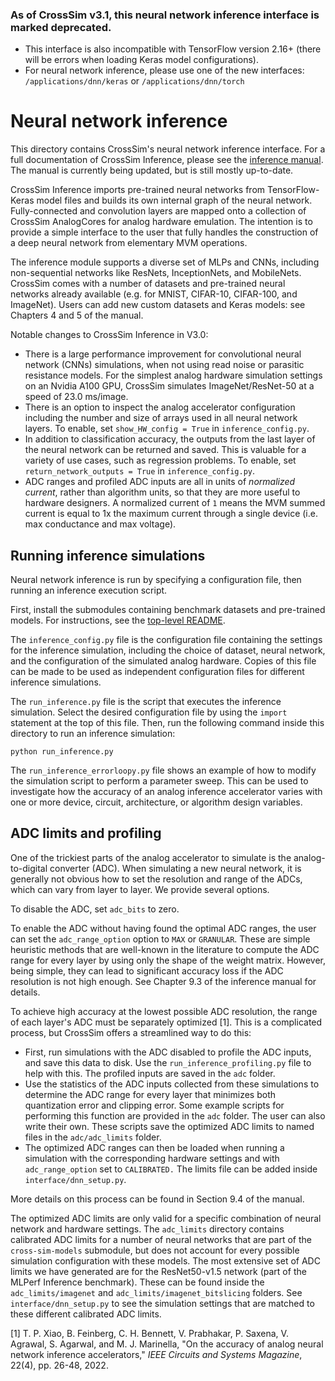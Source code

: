 ### As of CrossSim v3.1, this neural network inference interface is marked deprecated.
- This interface is also incompatible with TensorFlow version 2.16+ (there will be errors when loading Keras model configurations).
- For neural network inference, please use one of the new interfaces: ``/applications/dnn/keras`` or ``/applications/dnn/torch``

# Neural network inference

This directory contains CrossSim's neural network inference interface. For a full documentation of CrossSim Inference, please see the [inference manual](https://github.com/sandialabs/cross-sim/blob/main/docs/CrossSim_Inference_manual_v2.0.pdf). The manual is currently being updated, but is still mostly up-to-date.

CrossSim Inference imports pre-trained neural networks from TensorFlow-Keras model files and builds its own internal graph of the neural network. Fully-connected and convolution layers are mapped onto a collection of CrossSim AnalogCores for analog hardware emulation. The intention is to provide a simple interface to the user that fully handles the construction of a deep neural network from elementary MVM operations. 

The inference module supports a diverse set of MLPs and CNNs, including non-sequential networks like ResNets, InceptionNets, and MobileNets. CrossSim comes with a number of datasets and pre-trained neural networks already available (e.g. for MNIST, CIFAR-10, CIFAR-100, and ImageNet). Users can add new custom datasets and Keras models: see Chapters 4 and 5 of the manual.

Notable changes to CrossSim Inference in V3.0:
- There is a large performance improvement for convolutional neural network (CNNs) simulations, when not using read noise or parasitic resistance models. For the simplest analog hardware simulation settings on an Nvidia A100 GPU, CrossSim simulates ImageNet/ResNet-50 at a speed of 23.0 ms/image.
- There is an option to inspect the analog accelerator configuration including the number and size of arrays used in all neural network layers. To enable, set ``show_HW_config = True`` in ``inference_config.py``.
- In addition to classification accuracy, the outputs from the last layer of the neural network can be returned and saved. This is valuable for a variety of use cases, such as regression problems. To enable, set ``return_network_outputs = True`` in ``inference_config.py``.
- ADC ranges and profiled ADC inputs are all in units of _normalized current_, rather than algorithm units, so that they are more useful to hardware designers. A normalized current of ``1`` means the MVM summed current is equal to 1x the maximum current through a single device (i.e. max conductance and max voltage).

## Running inference simulations

Neural network inference is run by specifying a configuration file, then running an inference execution script.

First, install the submodules containing benchmark datasets and pre-trained models. For instructions, see the [top-level README](https://github.com/sandialabs/cross-sim).

The ``inference_config.py`` file is the configuration file containing the settings for the inference simulation, including the choice of dataset, neural network, and the configuration of the simulated analog hardware. Copies of this file can be made to be used as independent configuration files for different inference simulations.

The ``run_inference.py`` file is the script that executes the inference simulation. Select the desired configuration file by using the ``import`` statement at the top of this file. Then, run the following command inside this directory to run an inference simulation:

```
python run_inference.py
```

The ``run_inference_errorloopy.py`` file shows an example of how to modify the simulation script to perform a parameter sweep. This can be used to investigate how the accuracy of an analog inference accelerator varies with one or more device, circuit, architecture, or algorithm design variables.

## ADC limits and profiling

One of the trickiest parts of the analog accelerator to simulate is the analog-to-digital converter (ADC). When simulating a new neural network, it is generally not obvious how to set the resolution and range of the ADCs, which can vary from layer to layer. We provide several options.

To disable the ADC, set ``adc_bits`` to zero.

To enable the ADC without having found the optimal ADC ranges, the user can set the ``adc_range_option`` option to ``MAX`` or ``GRANULAR``. These are simple heuristic methods that are well-known in the literature to compute the ADC range for every layer by using only the shape of the weight matrix. However, being simple, they can lead to significant accuracy loss if the ADC resolution is not high enough. See Chapter 9.3 of the inference manual for details.

To achieve high accuracy at the lowest possible ADC resolution, the range of each layer's ADC must be separately optimized [1]. This is a complicated process, but CrossSim offers a streamlined way to do this:
- First, run simulations with the ADC disabled to profile the ADC inputs, and save this data to disk. Use the ``run_inference_profiling.py`` file to help with this. The profiled inputs are saved in the ``adc`` folder.
- Use the statistics of the ADC inputs collected from these simulations to determine the ADC range for every layer that minimizes both quantization error and clipping error. Some example scripts for performing this function are provided in the ``adc`` folder. The user can also write their own. These scripts save the optimized ADC limits to named files in the ``adc/adc_limits`` folder.
- The optimized ADC ranges can then be loaded when running a simulation with the corresponding hardware settings and with ``adc_range_option`` set to ``CALIBRATED.`` The limits file can be added inside ``interface/dnn_setup.py``.

More details on this process can be found in Section 9.4 of the manual.

The optimized ADC limits are only valid for a specific combination of neural network and hardware settings. The ``adc_limits`` directory contains calibrated ADC limits for a number of neural networks that are part of the ``cross-sim-models`` submodule, but does not account for every possible simulation configuration with these models. The most extensive set of ADC limits we have generated are for the ResNet50-v1.5 network (part of the MLPerf Inference benchmark). These can be found inside the ``adc_limits/imagenet`` and ``adc_limits/imagenet_bitslicing`` folders. See ``interface/dnn_setup.py`` to see the simulation settings that are matched to these different calibrated ADC limits.

[1] T. P. Xiao, B. Feinberg, C. H. Bennett, V. Prabhakar, P. Saxena, V. Agrawal, S. Agarwal, and M. J. Marinella, "On the accuracy of analog neural network inference accelerators," _IEEE Circuits and Systems Magazine_, 22(4), pp. 26-48, 2022.